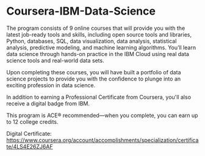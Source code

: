 # Coursera-IBM-Data-Science
The program consists of 9 online courses that will provide you with the latest job-ready tools and skills, including open source tools and libraries, Python, databases, SQL, data visualization, data analysis, statistical analysis, predictive modeling, and machine learning algorithms. You’ll learn data science through hands-on practice in the IBM Cloud using real data science tools and real-world data sets.

Upon completing these courses, you will have built a portfolio of data science projects to provide you with the confidence to plunge into an exciting profession in data science.

In addition to earning a Professional Certificate from Coursera, you'll also receive a digital badge from IBM.

This program is ACE® recommended—when you complete, you can earn up to 12 college credits.  

Digital Certificate: https://www.coursera.org/account/accomplishments/specialization/certificate/4LS4E26ZJ6AF
